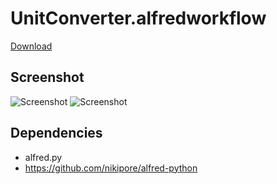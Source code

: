 UnitConverter.alfredworkflow
============================

[Download](https://raw.github.com/ts123/UnitConverter.alfredworkflow/master/UnitConverter.alfredworkflow)

## Screenshot

![Screenshot](https://raw.github.com/ts123/UnitConverter.alfredworkflow/master/img/screen1.png)
![Screenshot](https://raw.github.com/ts123/UnitConverter.alfredworkflow/master/img/screen2.png)

## Dependencies

- alfred.py 
 - https://github.com/nikipore/alfred-python

